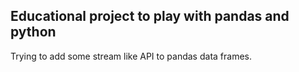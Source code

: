 ## Educational project to play with pandas and python

Trying to add some stream like API to pandas data frames.